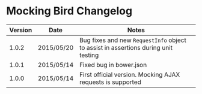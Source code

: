# Mocking Bird Changelog

Version | Date       | Notes
--------|------------|-----------------------------------------------------------------------------------
1.0.2   | 2015/05/20 | Bug fixes and new `RequestInfo` object to assist in assertions during unit testing
1.0.1   | 2015/05/14 | Fixed bug in bower.json
1.0.0   | 2015/05/14 | First official version. Mocking AJAX requests is supported
